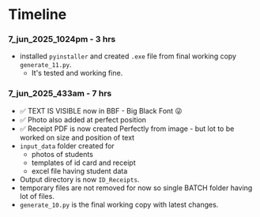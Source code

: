# Timeline

### 7_jun_2025_1024pm - 3 hrs
- installed `pyinstaller` and created `.exe` file from final working copy `generate_11.py`.
    - It's tested and working fine.

### 7_jun_2025_433am - 7 hrs

- ✅ TEXT IS VISIBLE now in BBF - Big Black Font 😜
- ✅ Photo also added at perfect position
- ✅ Receipt PDF is now created Perfectly from image - but lot to be worked on size and position of text
-  `input_data` folder created for
    - photos of students
    - templates of id card and receipt
    - excel file having student data
- Output directory is now `ID_Receipts`.
- temporary files are not removed for now so single BATCH folder having lot of files.
- `generate_10.py` is the final working copy with latest changes.
